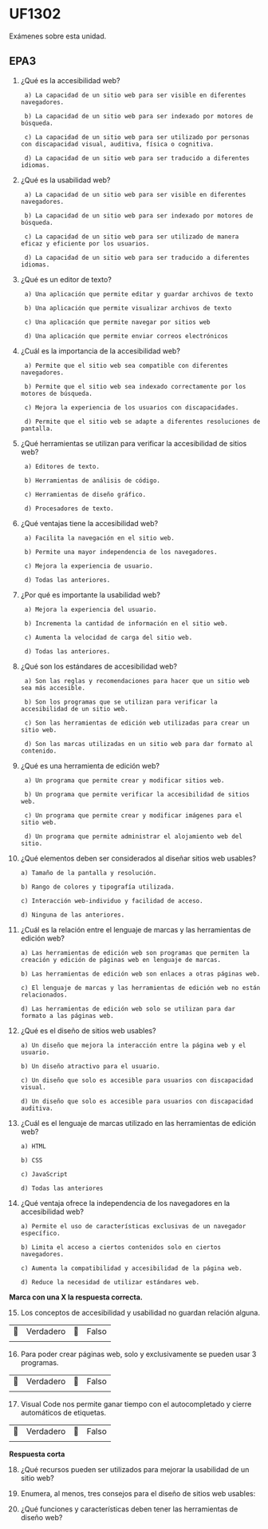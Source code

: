 # UF1302
Exámenes sobre esta unidad.

## EPA3

1. ¿Qué es la accesibilidad web?

        a) La capacidad de un sitio web para ser visible en diferentes navegadores.

        b) La capacidad de un sitio web para ser indexado por motores de búsqueda.

        c) La capacidad de un sitio web para ser utilizado por personas con discapacidad visual, auditiva, física o cognitiva.

        d) La capacidad de un sitio web para ser traducido a diferentes idiomas.


2. ¿Qué es la usabilidad web?

        a) La capacidad de un sitio web para ser visible en diferentes navegadores.

        b) La capacidad de un sitio web para ser indexado por motores de búsqueda.

        c) La capacidad de un sitio web para ser utilizado de manera eficaz y eficiente por los usuarios.

        d) La capacidad de un sitio web para ser traducido a diferentes idiomas.


3. ¿Qué es un editor de texto?

        a) Una aplicación que permite editar y guardar archivos de texto

        b) Una aplicación que permite visualizar archivos de texto

        c) Una aplicación que permite navegar por sitios web

        d) Una aplicación que permite enviar correos electrónicos



4. ¿Cuál es la importancia de la accesibilidad web?

        a) Permite que el sitio web sea compatible con diferentes navegadores.

        b) Permite que el sitio web sea indexado correctamente por los motores de búsqueda.

        c) Mejora la experiencia de los usuarios con discapacidades.

        d) Permite que el sitio web se adapte a diferentes resoluciones de pantalla.



5. ¿Qué herramientas se utilizan para verificar la accesibilidad de sitios web?

        a) Editores de texto.

        b) Herramientas de análisis de código.

        c) Herramientas de diseño gráfico.

        d) Procesadores de texto.


6. ¿Qué ventajas tiene la accesibilidad web?

        a) Facilita la navegación en el sitio web.

        b) Permite una mayor independencia de los navegadores.

        c) Mejora la experiencia de usuario.

        d) Todas las anteriores.


7. ¿Por qué es importante la usabilidad web?

        a) Mejora la experiencia del usuario.

        b) Incrementa la cantidad de información en el sitio web.

        c) Aumenta la velocidad de carga del sitio web.

        d) Todas las anteriores.


8. ¿Qué son los estándares de accesibilidad web?

        a) Son las reglas y recomendaciones para hacer que un sitio web sea más accesible.

        b) Son los programas que se utilizan para verificar la accesibilidad de un sitio web.

        c) Son las herramientas de edición web utilizadas para crear un sitio web.

        d) Son las marcas utilizadas en un sitio web para dar formato al contenido.



9. ¿Qué es una herramienta de edición web?

        a) Un programa que permite crear y modificar sitios web.

        b) Un programa que permite verificar la accesibilidad de sitios web.

        c) Un programa que permite crear y modificar imágenes para el sitio web.

        d) Un programa que permite administrar el alojamiento web del sitio.



10. ¿Qué elementos deben ser considerados al diseñar sitios web usables?

        a) Tamaño de la pantalla y resolución.

        b) Rango de colores y tipografía utilizada.

        c) Interacción web-individuo y facilidad de acceso.

        d) Ninguna de las anteriores.


11. ¿Cuál es la relación entre el lenguaje de marcas y las herramientas de edición web?

        a) Las herramientas de edición web son programas que permiten la creación y edición de páginas web en lenguaje de marcas.

        b) Las herramientas de edición web son enlaces a otras páginas web.

        c) El lenguaje de marcas y las herramientas de edición web no están relacionados.

        d) Las herramientas de edición web solo se utilizan para dar formato a las páginas web.


12. ¿Qué es el diseño de sitios web usables?

        a) Un diseño que mejora la interacción entre la página web y el usuario.

        b) Un diseño atractivo para el usuario.

        c) Un diseño que solo es accesible para usuarios con discapacidad visual.

        d) Un diseño que solo es accesible para usuarios con discapacidad auditiva.


13. ¿Cuál es el lenguaje de marcas utilizado en las herramientas de edición web?

        a) HTML

        b) CSS

        c) JavaScript

        d) Todas las anteriores


14. ¿Qué ventaja ofrece la independencia de los navegadores en la accesibilidad web?

        a) Permite el uso de características exclusivas de un navegador específico.

        b) Limita el acceso a ciertos contenidos solo en ciertos navegadores.

        c) Aumenta la compatibilidad y accesibilidad de la página web.

        d) Reduce la necesidad de utilizar estándares web.


**Marca con una X la respuesta correcta.**


15. Los conceptos de accesibilidad y usabilidad no guardan relación alguna.

|       |       |       |       |   
|---    |---    |---    |---    |
|  🔳     | Verdadero     |   🔳    | Falso     |
|   |    |    |   |


16. Para poder crear páginas web, solo y exclusivamente se pueden usar 3 programas.

|       |       |       |       |   
|---    |---    |---    |---    |
|  🔳     | Verdadero     |   🔳    | Falso     |
|   |    |    |   |


17. Visual Code nos permite ganar tiempo con el autocompletado y cierre automáticos de etiquetas.

|       |       |       |       |   
|---    |---    |---    |---    |
|  🔳     | Verdadero     |   🔳    | Falso     |
|   |    |    |   |


**Respuesta corta**

18. ¿Qué recursos pueden ser utilizados para mejorar la usabilidad de un sitio web?













19. Enumera, al menos, tres consejos para el diseño de sitios web usables:















20. ¿Qué funciones y características deben tener las herramientas de diseño web?


